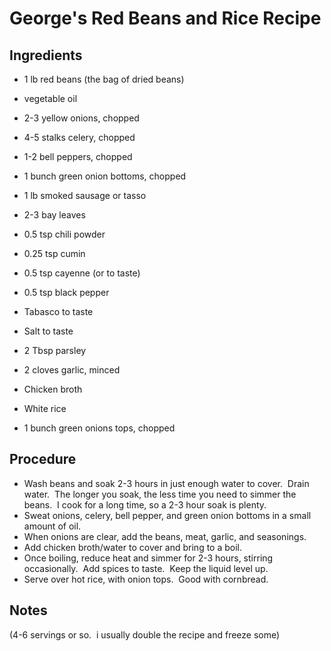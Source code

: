 # George's Red Beans and Rice Recipe
## Ingredients
- 1 lb red beans (the bag of dried beans)
- vegetable oil
- 2-3 yellow onions, chopped
- 4-5 stalks celery, chopped
- 1-2 bell peppers, chopped
- 1 bunch green onion bottoms, chopped

- 1 lb smoked sausage or tasso
- 2-3 bay leaves
- 0.5 tsp chili powder
- 0.25 tsp cumin
- 0.5 tsp cayenne (or to taste)
- 0.5 tsp black pepper
- Tabasco to taste
- Salt to taste
- 2 Tbsp parsley
- 2 cloves garlic, minced

- Chicken broth
- White rice

- 1 bunch green onions tops, chopped

## Procedure
- Wash beans and soak 2-3 hours in just enough water to cover.  Drain water.  The longer you soak, the less time you need to simmer the beans.  I cook for a long time, so a 2-3 hour soak is plenty.
- Sweat onions, celery, bell pepper, and green onion bottoms in a small amount of oil.
- When onions are clear, add the beans, meat, garlic, and seasonings.
- Add chicken broth/water to cover and bring to a boil.
- Once boiling, reduce heat and simmer for 2-3 hours, stirring occasionally.  Add spices to taste.  Keep the liquid level up.
- Serve over hot rice, with onion tops.  Good with cornbread.

## Notes
(4-6 servings or so.  i usually double the recipe and freeze some)
